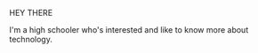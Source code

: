 HEY THERE

I'm a high schooler who's interested and like to know more about technology.

<!---
Keziaeci/Keziaeci is a ✨ special ✨ repository because its `README.md` (this file) appears on your GitHub profile.
You can click the Preview link to take a look at your changes.
--->
